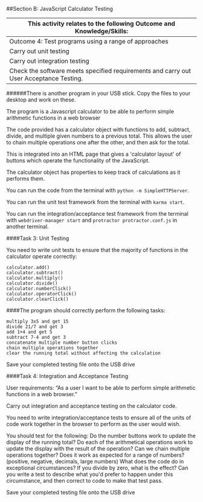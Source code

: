 ##Section B: JavaScript Calculator Testing


|This activity relates to the following Outcome and Knowledge/Skills:
|-----------------------------------------------------------------
|Outcome 4: Test programs using a range of approaches
|Carry out unit testing
|Carry out integration testing
|Check the software meets specified requirements and carry out User Acceptance Testing.

######There is another program in your USB stick.  Copy the files to your desktop and work on these. 

The program is a Javascript calculator to be able to perform simple arithmetic functions in a web browser

The code provided has a calculator object with functions to add, subtract, divide, and multiple given numbers to a previous total. This allows the user to chain multiple operations one after the other, and then ask for the total.

This is integrated into an HTML page that gives a 'calculator layout' of buttons which operate the functionality of the JavaScript.

The calculator object has properties to keep track of calculations as it performs them.

You can run the code from the terminal with `python -m SimpleHTTPServer`.

You can run the unit test framework from the terminal with `karma start`.

You can run the integration/acceptance test framework from the terminal with `webdriver-manager start` and `protractor protractor.conf.js` in another terminal.


####Task 3: Unit Testing

You need to write unit tests to ensure that the majority of functions in the calculator operate correctly:

	calculator.add()
	calculator.subtract()
	calculator.multiply()
	calculator.divide()
	calculator.numberClick()
	calculator.operatorClick()
	calculator.clearClick()
	
	
####The program should correctly perform the following tasks:

	multiply 3x5 and get 15
	divide 21/7 and get 3
	add 1+4 and get 5
	subtract 7-4 and get 3
	concatenate multiple number button clicks
	chain multiple operations together
	clear the running total without affecting the calculation

Save your completed testing file onto the USB drive


####Task 4: Integration and Acceptance Testing

User requirements:
“As a user I want to be able to perform simple arithmetic functions in a web browser.”

Carry out integration and acceptance testing on the calculator code.  

You need to write integration/acceptance tests to ensure all of the units of code work together in the browser to perform as the user would wish.

You should test for the following:
 Do the number buttons work to update the display of the running total?
 Do each of the arithmetical operations work to update the display with the result of the operation?
 Can we chain multiple operations together?
 Does it work as expected for a range of numbers? (positive, negative, decimals, large numbers)
What does the code do in exceptional circumstances?
If you divide by zero, what is the effect?
Can you write a test to describe what you'd prefer to happen under this circumstance, and then correct to code to make that test pass.

Save your completed testing file onto the USB drive




